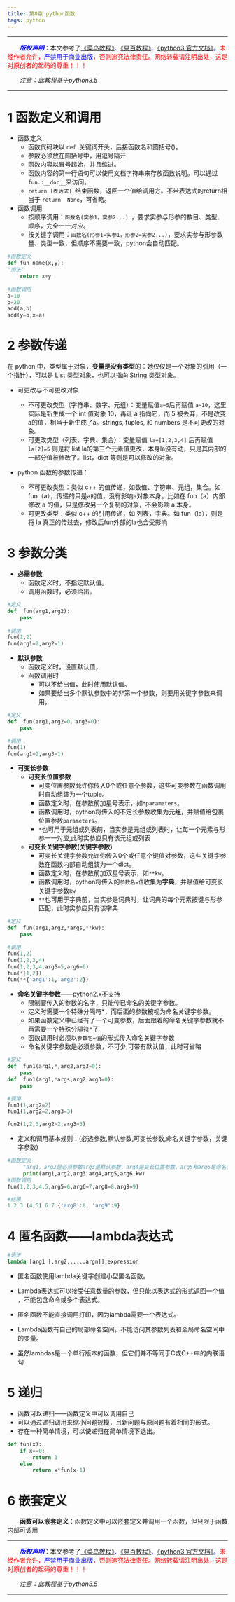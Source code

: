 ```yaml
---
title: 第8章 python函数 
tags: python
---
```


------

&emsp;&emsp;<font color=blue>**_版权声明_**</font>：本文参考了<font color=blue>[《菜鸟教程》](http://www.runoob.com/ "点击跳转")、[《易百教程》](https://www.yiibai.com/ "点击跳转")、[《python3 官方文档》](https://www.python.org/doc/ "点击跳转")。</font><font color=red>未经作者允许，<font color=blue>严禁用于商业出版</font>，否则追究法律责任。网络转载请注明出处，这是对原创者的起码的尊重！！！</font>

&emsp;&emsp;*注意：此教程基于python3.5*

---

# 1 函数定义和调用
* 函数定义
	* 函数代码块以 `def `关键词开头，后接函数名和圆括号()。
	* 参数必须放在圆括号中，用逗号隔开
	* 函数内容以冒号起始，并且缩进。
	* 函数内容的第一行语句可以使用文档字符串来存放函数说明。可以通过`fun.:__doc__`来访问。
	* `return [表达式] `结束函数，返回一个值给调用方。不带表达式的return相当于 `return  None`，可省略。
* 函数调用
	* 按顺序调用：`函数名(实参1，实参2...) `，要求实参与形参的数目、类型、顺序，完全一一对应。
	* 按关键字调用：`函数名(形参1=实参1，形参2=实参2...)`，要求实参与形参数量、类型一致，但顺序不需要一致，python会自动匹配。
 
```python
#函数定义
def fun_name(x,y):
"加法"
    return x+y
    
#函数调用    
a=10
b=20
add(a,b)
add(y=b,x=a)
```

# 2 参数传递
在 python 中，类型属于对象，**变量是没有类型**的：她仅仅是一个对象的引用（一个指针），可以是 List 类型对象，也可以指向 String 类型对象。

* 可更改与不可更改对象
	* 不可更改类型（字符串、数字、元组）：变量赋值` a=5 `后再赋值 `a=10`，这里实际是新生成一个 int 值对象 10，再让 a 指向它，而 5 被丢弃，不是改变a的值，相当于新生成了a。strings, tuples, 和 numbers 是不可更改的对象。
	* 可更改类型（列表、字典、集合）：变量赋值 `la=[1,2,3,4]` 后再赋值 `la[2]=5` 则是将 list la的第三个元素值更改，本身la没有动，只是其内部的一部分值被修改了。list，dict 等则是可以修改的对象。

* python 函数的参数传递：
	* 不可更改类型：类似 c++ 的值传递，如数值、字符串、元组，集合。如fun（a），传递的只是a的值，没有影响a对象本身。比如在 fun（a）内部修改 a 的值，只是修改另一个复制的对象，不会影响 a 本身。
	* 可更改类型：类似 c++ 的引用传递，如 列表，字典。如 fun（la），则是将 la 真正的传过去，修改后fun外部的la也会受影响
 

# 3 参数分类
* **必需参数**
	* 函数定义时，不指定默认值。
	* 调用函数时，必须给出。
```python
#定义
def  fun(arg1,arg2):
    pass
    
#调用
fun(1,2)
fun(arg1=2,arg2=1)
```

* **默认参数**
	* 函数定义时，设置默认值，
	* 函数调用时
		 * 可以不给出值，此时使用默认值。
		 * 如果要给出多个默认参数中的非第一个参数，则要用关键字参数来调用。
```python
#定义
def  fun(arg1,arg2=0，arg3=0):
    pass

#调用    
fun(1)
fun(arg1=2,arg3=1)
```
* **可变长参数**
	 * **可变长位置参数**
		 * 可变位置参数允许你传入0个或任意个参数，这些可变参数在函数调用时自动组装为一个tuple。 
		 * 函数定义时，在参数前加星号表示，如`*parameters`。
		 * 函数调用时，python将传入的不定长参数收集为**元组**，并赋值给包裹位置参数`parameters`。
		 * `*`也可用于元组或列表前，当实参是元组或列表时，让每一个元素与形参一一对应,此时实参应只有该元组或列表
	 * **可变长关键字参数(关键字参数)**
		 * 可变长关键字参数允许你传入0个或任意个键值对参数，这些关键字参数在函数内部自动组装为一个dict。
		 * 函数定义时，在参数前加双星号表示，如`**kw`。
		 * 函数调用时，python将传入的`参数名=值`收集为**字典**，并赋值给可变长关键字参数`kw`
		 * `**`也可用于字典前，当实参是词典时，让词典的每个元素按键与形参匹配，此时实参应只有该字典


```python
#定义
def  fun(arg1,arg2,*args,**kw):
    pass

#调用    
fun(1,2)
fun(1,2,3,4)
fun(1,2,3,4,arg5=5,arg6=6)
fun(*[1,2])
fun(**{'arg1':1,'arg2':2})

```
* **命名关键字参数**——python2.x不支持
	* 限制要传入的参数的名字，只能传已命名的关键字参数。
	* 定义时需要一个特殊分隔符*，而后面的参数被视为命名关键字参数。
	 * 如果函数定义中已经有了一个可变参数，后面跟着的命名关键字参数就不再需要一个特殊分隔符`*`了
	 * 函数调用时必须以`参数名=值`的形式传入命名关键字参数
	 * 命名关键字参数是必须参数，不可少,可带有默认值，此时可省略
```python
#定义
def  fun1(arg1,*,arg2,arg3=0):
    pass
def  fun1(arg1,*args,arg2,arg3=0):
    pass

#调用    
fun1(1,arg2=2)
fun1(1,arg2=2,arg3=3)

fun2(1,2,3,arg2=2,arg3=3)
```
* 定义和调用基本规则：(必选参数,默认参数,可变长参数,命名关键字参数，关键字参数)


```python
#函数定义                                                                                         def fun(arg1,arg2,arg3=None,*arg4,arg5,arg6,**kw):
     "arg1，arg2是必须参数arg3是默认参数，arg4是变长位置参数，arg5和arg6是命名关键字参数，kw是变长关键字参数"
     print(arg1,arg2,arg3,arg4,arg5,arg6,kw)
#函数调用
fun(1,2,3,4,5,arg5=6,arg6=7,arg8=8,arg9=9)

#结果
1 2 3 (4,5) 6 7 {'arg8':8, 'arg9':9}
```



# 4 匿名函数——lambda表达式
```python
#语法
lambda [arg1 [,arg2,.....argn]]:expression
```
* 匿名函数使用lambda关键字创建小型匿名函数。

* Lambda表达式可以接受任意数量的参数，但只能以表达式的形式返回一个值 ，不能包含命令或多个表达式。
* 匿名函数不能直接调用打印，因为lambda需要一个表达式。
* Lambda函数有自己的局部命名空间，不能访问其参数列表和全局命名空间中的变量。
* 虽然lambdas是一个单行版本的函数，但它们并不等同于C或C++中的内联语句

# 5 递归
* 函数可以递归——函数定义中可以调用自己
 * 可以通过递归调用来缩小问题规模，且新问题与原问题有着相同的形式。 
 * 存在一种简单情境，可以使递归在简单情境下退出。
```python
def fun(x):
    if x==0:
        return 1
    else:
        return x*fun(x-1)
```

# 6 嵌套定义

 &emsp;&emsp;**函数可以嵌套定义**：函数定义中可以嵌套定义并调用一个函数，但只限于函数内部可调用

---

&emsp;&emsp;<font color=blue>**_版权声明_**</font>：本文参考了<font color=blue>[《菜鸟教程》](http://www.runoob.com/ "点击跳转")、[《易百教程》](https://www.yiibai.com/ "点击跳转")、[《python3 官方文档》](https://www.python.org/doc/ "点击跳转")。</font><font color=red>未经作者允许，<font color=blue>严禁用于商业出版</font>，否则追究法律责任。网络转载请注明出处，这是对原创者的起码的尊重！！！</font>

&emsp;&emsp;*注意：此教程基于python3.5*

------
